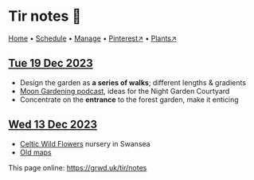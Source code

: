 # Tir notes 📝

[Home](https://grwd.uk/tir/) • [Schedule](https://grwd.uk/tir/schedule) • [Manage](https://grwd.uk/tir/manage) • [Pinterest↗](https://pinterest.co.uk/NatureWorksGarden/tir/) • [Plants↗](https://grwd.cc/tir-plants)

## [Tue 19 Dec 2023](#tue-19-dec-2023)

* Design the garden as **a series of walks**; different lengths & gradients
* [Moon Gardening podcast](https://rootsandall.co.uk/podcast/moon-gardens/), ideas for the Night Garden Courtyard
* Concentrate on the **entrance** to the forest garden, make it enticing

## [Wed 13 Dec 2023](#wed-13-dec-2023)

* [Celtic Wild Flowers](https://celticwildflowers.co.uk/) nursery in Swansea
* [Old maps](https://maps.nls.uk/geo/explore/#zoom=15.1&lat=51.71581&lon=-4.23897&layers=1&b=1)

This page online: <https://grwd.uk/tir/notes>
